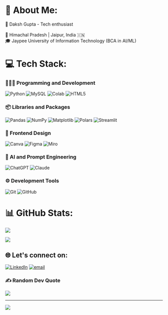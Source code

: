 # 💫 About Me:
🎯 Daksh Gupta - Tech enthusiast <br><br>📍 Himachal Pradesh | Jaipur, India 🇮🇳<br>🎓 Jaypee University of Information Technology (BCA in AI/ML)<br>



# 💻 Tech Stack:
### 👨🏻‍💻 Programming and Development
![Python](https://img.shields.io/badge/python%20(3+%20Years)-3670A0?style=for-the-badge&logo=python&logoColor=ffdd54)
![MySQL](https://img.shields.io/badge/mysql-4479A1.svg?style=for-the-badge&logo=mysql&logoColor=white) 
![Colab](https://img.shields.io/badge/Colab-FFFFFF?style=for-the-badge&logo=googlecolab&logoColor=ff8c00)
![HTML5](https://img.shields.io/badge/html5-%23E34F26.svg?style=for-the-badge&logo=html5&logoColor=white)

### 📦 Libraries and Packages
![Pandas](https://img.shields.io/badge/pandas-%23150458.svg?style=for-the-badge&logo=pandas&logoColor=white)
![NumPy](https://img.shields.io/badge/numpy-%23013243.svg?style=for-the-badge&logo=numpy&logoColor=white) 
![Matplotlib](https://img.shields.io/badge/Matplotlib-%23ffffff.svg?style=for-the-badge&logo=Matplotlib&logoColor=black)
![Polars](https://img.shields.io/badge/Polars-%2523ff7f50?style=for-the-badge&logo=polars&logoColor=%230075FF&color=black)
![Streamlit](https://img.shields.io/badge/Streamlit-%23FE4B4B.svg?style=for-the-badge&logo=streamlit&logoColor=white) 

### 🎨 Frontend Design
![Canva](https://img.shields.io/badge/Canva-%2300C4CC.svg?style=for-the-badge&logo=Canva&logoColor=white)
![Figma](https://img.shields.io/badge/figma-%23F24E1E.svg?style=for-the-badge&logo=figma&logoColor=black&color=pink) 
![Miro](https://img.shields.io/badge/Miro-%2523ff7f50?style=for-the-badge&logo=miro&logoColor=%23050038&color=yellow)


### 🤖 AI and Prompt Engineering 
![ChatGPT](https://img.shields.io/badge/ChatGPT-%2523?style=for-the-badge&logo=openai&logoColor=%23412991&color=%2398fb98)
![Claude](https://img.shields.io/badge/Claude-%2523ff7f50?style=for-the-badge&logo=claude&logoColor=%23D97757&color=black)

### ⚙️ Development Tools
![Git](https://img.shields.io/badge/git-%23F05033.svg?style=for-the-badge&logo=git&logoColor=white) 
![GitHub](https://img.shields.io/badge/github-%23121011.svg?style=for-the-badge&logo=github&logoColor=white) 


# 📊 GitHub Stats:
![](https://nirzak-streak-stats.vercel.app/?user=Dakshx-Gupta&theme=radical&hide_border=false)<br/>

![](https://github-readme-stats.vercel.app/api/top-langs/?username=Dakshx-Gupta&theme=radical&hide_border=false&include_all_commits=true&count_private=false&layout=compact)

## 🌐 Let's connect on:
[![LinkedIn](https://img.shields.io/badge/LinkedIn-%230077B5.svg?logo=linkedin&logoColor=white)](https://linkedin.com/in/daksh-gupta-a0942a27b) [![email](https://img.shields.io/badge/Email-D14836?logo=gmail&logoColor=white)](mailto:tempestgaming49@gmail.com) 


### ✍️ Random Dev Quote
![](https://quotes-github-readme.vercel.app/api?type=horizontal&theme=radical)

---
[![](https://visitcount.itsvg.in/api?id=Dakshx-Gupta&icon=0&color=0)](https://visitcount.itsvg.in)

<!-- Proudly created with GPRM ( https://gprm.itsvg.in ) -->
